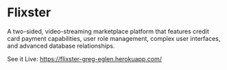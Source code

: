 # Flixster

A two-sided, video-streaming marketplace platform that
features credit card payment capabilities, user role
management, complex user interfaces, and advanced
database relationships.

See it Live: https://flixster-greg-eglen.herokuapp.com/
